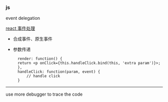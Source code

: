 ### js

event delegation

[react 事件处理](http://hulufei.gitbooks.io/react-tutorial/content/events.html) 
	
- 合成事件、原生事件

- 参数传递

		render: function() {
	    return <p onClick={this.handleClick.bind(this, 'extra param')}>;
		},
		handleClick: function(param, event) {
		    // handle click
		}


----

use more debugger to trace the code